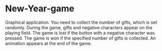 # New-Year-game
Graphical application. You need to collect the number of gifts, which is set randomly. During the game, gifts and negative characters appear on the playing field. The game is lost if the button with a negative character was pressed. The game is won if the specified number of gifts is collected. An animation appears at the end of the game.
